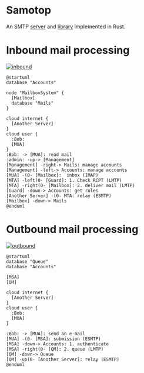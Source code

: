 # Samotop
An SMTP [server](samotop-server/README.md) and [library](samotop/README.md) implemented in Rust.

# Inbound mail processing

[![inbound]](http://www.plantuml.com/plantuml/umla/RP1FJm913CNlyoaQJkjXYNhSWs4bnfX8GWHEXaFPgR1n_fZvenB3TxSxbAZ4sqpxw-lhcyI48MLhbCQ46um4exRhV7OfZa0fvpLNPjYRZVzSx6CYEu8l1V0ijJM_PLJ0OUwWL6Tyrj2xHC5HEiwqpgST1LXGUAUmLWUXSgHGYERMRvgYlcg7Tlb3VNCiD108DLXUeXhKjdVSos-bZGwtPCcbjVhzWJhqsrrYf5Xhm9OUeDnu1Xjw6LX9u5zyrJ9NNTO_2JJ0P_83geTPExzWPjcALk7kCmRDrDKOfZlgNk5fEbz2zJXR2dnoUQPwFGPDfkUaoicd2T63MliFzyVibXA4R2YgiwJ5CQyQ8ZIuX-fk8UjbdSX9Jcf2JcThlW40)

[inbound]: http://www.plantuml.com/plantuml/png/RP1FJm913CNlyoaQJkjXYNhSWs4bnfX8GWHEXaFPgR1n_fZvenB3TxSxbAZ4sqpxw-lhcyI48MLhbCQ46um4exRhV7OfZa0fvpLNPjYRZVzSx6CYEu8l1V0ijJM_PLJ0OUwWL6Tyrj2xHC5HEiwqpgST1LXGUAUmLWUXSgHGYERMRvgYlcg7Tlb3VNCiD108DLXUeXhKjdVSos-bZGwtPCcbjVhzWJhqsrrYf5Xhm9OUeDnu1Xjw6LX9u5zyrJ9NNTO_2JJ0P_83geTPExzWPjcALk7kCmRDrDKOfZlgNk5fEbz2zJXR2dnoUQPwFGPDfkUaoicd2T63MliFzyVibXA4R2YgiwJ5CQyQ8ZIuX-fk8UjbdSX9Jcf2JcThlW40

```
@startuml
database "Accounts" 

node "MailboxSystem" {
  [Mailbox]
  database "Mails" 
}

cloud internet {
  [Another Server]
}
cloud user {
  :Bob:
  [MUA]
}
:Bob: -> [MUA]: read mail
:admin: -up-> [Management]
[Management] -right-> Mails: manage accounts
[Management] -left-> Accounts: manage accounts
[MUA] -(0- [Mailbox]:  inbox (IMAP)
[MTA] -left(0- [Guard]: 1. Check RCPT (LMTP)
[MTA] -right(0- [Mailbox]: 2. deliver mail (LMTP)
[Guard] -down-> Accounts: get rules
[Another Server] -(0- MTA: relay (ESMTP)
[Mailbox] -down-> Mails
@enduml
```

# Outbound mail processing

[![outbound]](http://www.plantuml.com/plantuml/umla/PP11IyGm48Nl-HMFFTL35_MOWsm5RnPSggVIGzeEDj0ccime8lvtqzXTXBr--V9uRmwHJM1PPZKQDhs9XDrHI6Y7VwGQ1Y-EOuAghPkgWsgFTQVKC7iPOHrJSCJuLa1RESyJ1JGKFYXqwcUp95B8XhxtlLxD-gLQdrK6AE_-Y4OaDy8uKBaOEwjCKHRNPHAQB4Y_s1YjToWUclhvwMghLOx-qwMWKs6DcpsCy4IExM2OJbwmhnFdnBH3utQFztKrYiUSjj9pMBx7XkGjVRhOg15eDb_dCeSq8Dtq5m00)

[outbound]: http://www.plantuml.com/plantuml/png/PP11IyGm48Nl-HMFFTL35_MOWsm5RnPSggVIGzeEDj0ccime8lvtqzXTXBr--V9uRmwHJM1PPZKQDhs9XDrHI6Y7VwGQ1Y-EOuAghPkgWsgFTQVKC7iPOHrJSCJuLa1RESyJ1JGKFYXqwcUp95B8XhxtlLxD-gLQdrK6AE_-Y4OaDy8uKBaOEwjCKHRNPHAQB4Y_s1YjToWUclhvwMghLOx-qwMWKs6DcpsCy4IExM2OJbwmhnFdnBH3utQFztKrYiUSjj9pMBx7XkGjVRhOg15eDb_dCeSq8Dtq5m00

```
@startuml
database "Queue" 
database "Accounts" 

[MSA] 
[QM]

cloud internet {
  [Another Server]
}
cloud user {
  :Bob:
  [MUA]
}

:Bob: -> [MUA]: send an e-mail
[MUA] -(0- [MSA]: submission (ESMTP)
[MSA] -down-> Accounts: 1. authenticate
[MSA] -right(0- [QM]: 2. queue (LMTP)
[QM] -down-> Queue
[QM] -up(0- [Another Server]: relay (ESMTP)
@enduml
```
